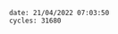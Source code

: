 

                date: 21/04/2022 07:03:50
                cycles: 31680

                         